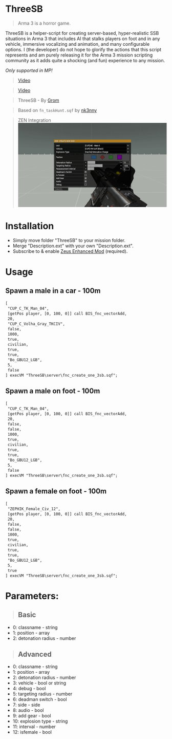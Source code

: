 # ThreeSB

> Arma 3 is a horror game.

ThreeSB is a helper-script for creating server-based, hyper-realistic SSB situations in Arma 3 that includes AI that stalks players on foot and in any vehicle, immersive vocalizing and animation, and many configurable options. I (the developer) do not hope to glorify the actions that this script represents and am purely releasing it for the Arma 3 mission scripting community as it adds quite a shocking (and fun) experience to any mission.

*Only supported in MP!*

> [Video](https://www.youtube.com/watch?v=fI5xX6LcxYw)

> [Video](https://www.youtube.com/watch?v=NmDke7k-Ehg)

> ThreeSB - By [Grom](https://github.com/hostinfodev) 

> Based on `fn_taskHunt.sqf` by [nk3nny](https://github.com/nk3nny) 

> ZEN Integration
![](https://github.com/hostinfodev/ThreeSB/blob/main/ThreeSB/docs/create_new_ssb.png?raw=true)


# Installation
- Simply move folder "ThreeSB" to your mission folder.
- Merge "Description.ext" with your own "Description.ext".
- Subscribe to & enable [Zeus Enhanced Mod](https://steamcommunity.com/workshop/filedetails/?id=1779063631) (required).
# Usage
## Spawn a male in a car - 100m
```sqf
[ 
 "CUP_C_TK_Man_04", 
 [getPos player, [0, 100, 0]] call BIS_fnc_vectorAdd, 
 20,
 "CUP_C_Volha_Gray_TKCIV",
 false,
 1000,
 true,
 civilian,
 true,
 true,
 "Bo_GBU12_LGB",
 5,
 false
] execVM "ThreeSB\server\fnc_create_one_3sb.sqf";
```
## Spawn a male on foot - 100m
```sqf
[ 
 "CUP_C_TK_Man_04", 
 [getPos player, [0, 100, 0]] call BIS_fnc_vectorAdd, 
 20,
 false,
 false,
 1000,
 true,
 civilian,
 true,
 true,
 "Bo_GBU12_LGB",
 5,
 false
] execVM "ThreeSB\server\fnc_create_one_3sb.sqf";
```
## Spawn a female on foot - 100m
```sqf
[ 
 "ZEPHIK_Female_Civ_12", 
 [getPos player, [0, 100, 0]] call BIS_fnc_vectorAdd, 
 20,
 false,
 false,
 1000,
 true,
 civilian,
 true,
 true,
 "Bo_GBU12_LGB",
 5,
 true
] execVM "ThreeSB\server\fnc_create_one_3sb.sqf";
```

# Parameters:
> ## Basic
- 0: classname - string
- 1: position - array
- 2: detonation radius - number
> ## Advanced
- 0: classname - string
- 1: position - array
- 2: detonation radius - number
- 3: vehicle - bool or string
- 4: debug - bool
- 5: targeting radius - number
- 6: deadman switch - bool
- 7: side - side
- 8: audio - bool
- 9: add gear - bool
- 10: explosion type - string
- 11: interval - number
- 12: isfemale - bool